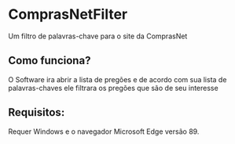 # ComprasNetFilter
Um filtro de palavras-chave para o site da ComprasNet

## Como funciona?
O Software ira abrir a lista de pregões e de acordo com sua lista de palavras-chaves ele filtrara os pregões que são de seu interesse


## Requisitos:
Requer Windows e o navegador Microsoft Edge versão 89.
